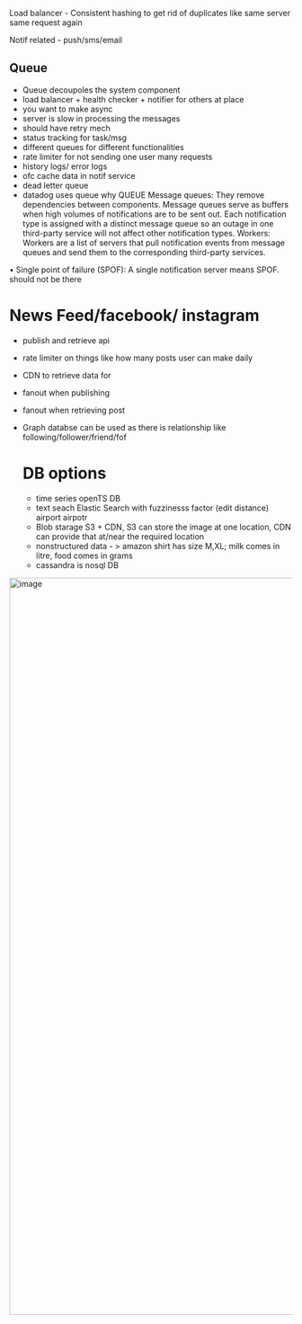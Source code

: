 Load balancer - Consistent hashing to get rid of duplicates like same server same request again 

Notif related - push/sms/email 

## Queue 
- Queue decoupoles the system component
- load balancer + health checker + notifier for others at place 
- you want to make async
- server is slow in processing the messages
- should have retry mech
- status tracking for task/msg
- different queues for different functionalities
- rate limiter for not sending one user many requests
- history logs/ error logs
- ofc cache data in notif service
- dead letter queue
- datadog uses queue
why QUEUE
Message queues: They remove dependencies between components. Message queues serve as
buffers when high volumes of notifications are to be sent out. Each notification type is
assigned with a distinct message queue so an outage in one third-party service will not affect
other notification types.
Workers: Workers are a list of servers that pull notification events from message queues and
send them to the corresponding third-party services.

• Single point of failure (SPOF): A single notification server means SPOF. should not be there

# News Feed/facebook/ instagram

- publish and retrieve api
- rate limiter on things like how many posts user can make daily
- CDN to retrieve data for
- fanout when publishing
- fanout when retrieving post
- Graph databse can be used as there is relationship like following/follower/friend/fof

  # DB options
  - time series  openTS DB
  - text seach Elastic Search with fuzzinesss factor (edit distance) airport airpotr
  - Blob starage S3 + CDN, S3 can store the image at one location, CDN can provide that at/near the required location
  - nonstructured data - > amazon shirt has size M,XL; milk comes in litre, food comes in grams
  - cassandra is nosql DB
<img width="1312" alt="image" src="https://github.com/user-attachments/assets/4f2b4f66-5af3-4a88-96b4-b1690a237b28">

